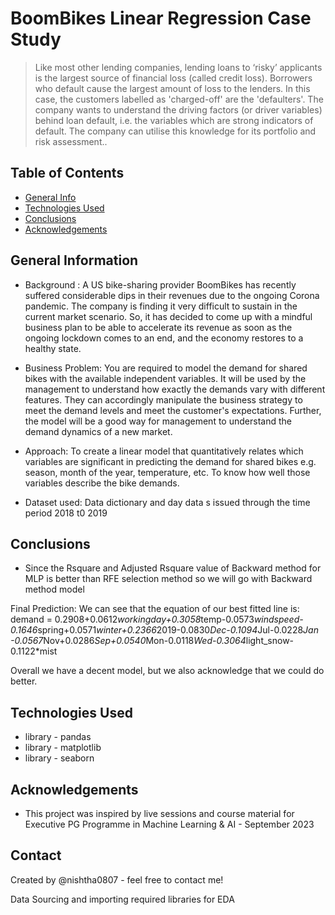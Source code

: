 # BoomBikes Linear Regression Case Study
> Like most other lending companies, lending loans to ‘risky’ applicants is the largest source of financial loss (called credit loss). Borrowers who default cause the largest amount of loss to the lenders. In this case, the customers labelled as 'charged-off' are the 'defaulters'.
The company wants to understand the driving factors (or driver variables) behind loan default, i.e. the variables which are strong indicators of default. The company can utilise this knowledge for its portfolio and risk assessment..


## Table of Contents
* [General Info](#general-information)
* [Technologies Used](#technologies-used)
* [Conclusions](#conclusions)
* [Acknowledgements](#acknowledgements)



## General Information

- Background : A US bike-sharing provider BoomBikes has recently suffered considerable dips in their revenues due to the ongoing Corona pandemic. The company is finding it very difficult to sustain in the current market scenario. So, it has decided to come up with a mindful business plan to be able to accelerate its revenue as soon as the ongoing lockdown comes to an end, and the economy restores to a healthy state.

- Business Problem: You are required to model the demand for shared bikes with the available independent variables. It will be used by the management to understand how exactly the demands vary with different features. They can accordingly manipulate the business strategy to meet the demand levels and meet the customer's expectations. Further, the model will be a good way for management to understand the demand dynamics of a new market. 

- Approach: To create a linear model that quantitatively relates which variables are significant in predicting the demand for shared bikes e.g. season, month of the year, temperature, etc.
To know how well those variables describe the bike demands.

- Dataset used: Data dictionary and day data s issued through the time period 2018 t0 2019


## Conclusions
- Since the Rsquare and Adjusted Rsquare value of Backward method for MLP is better than RFE selection method so we will go with Backward method model

Final Prediction:
We can see that the equation of our best fitted line is:
demand = 0.2908+0.0612*workingday+0.3058*temp-0.0573*windspeed-0.1646*spring+0.0571*winter+0.2366*2019-0.0830*Dec-0.1094*Jul-0.0228*Jan
-0.0567*Nov+0.0286*Sep+0.0540*Mon-0.0118*Wed-0.3064*light_snow-0.1122*mist

Overall we have a decent model, but we also acknowledge that we could do better.

## Technologies Used
- library - pandas
- library - matplotlib
- library - seaborn


## Acknowledgements

- This project was inspired by live sessions and course material for Executive PG Programme in Machine Learning & AI - September 2023


## Contact
Created by @nishtha0807  - feel free to contact me!



Data Sourcing and importing required libraries for EDA


